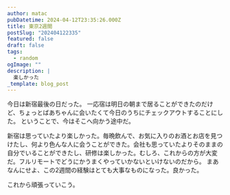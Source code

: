 ```yaml
---
author: matac
pubDatetime: 2024-04-12T23:35:26.000Z
title: 東京2週間
postSlug: "202404122335"
featured: false
draft: false
tags:
  - random
ogImage: ""
description: |
  楽しかった
_template: blog_post
---
```


今日は新宿最後の日だった。
一応宿は明日の朝まで居ることができたのだけど、ちょっとばあちゃんに会いたくて今日のうちにチェックアウトすることにした。
ということで、今はそこへ向かう途中だ。

新宿は思っていたより楽しかった。毎晩飲んで、お気に入りのお酒とお店を見つけたし、何より色んな人に会うことができた。会社も思っていたよりそのままの自分でいることができたし、研修は楽しかった。むしろ、これからの方が大変だ。フルリモートでどうにかうまくやっていかないといけないのだから。
まあなんにせよ、この2週間の経験はとても大事なものになった。良かった。

これから頑張っていこう。
